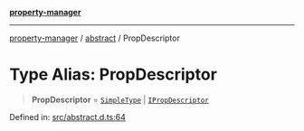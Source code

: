 [**property-manager**](../../README.md)

***

[property-manager](../../modules.md) / [abstract](../README.md) / PropDescriptor

# Type Alias: PropDescriptor

> **PropDescriptor** = [`SimpleType`](SimpleType.md) \| [`IPropDescriptor`](../interfaces/IPropDescriptor.md)

Defined in: [src/abstract.d.ts:64](https://github.com/snowyu/property-manager.js/blob/0a26f8ac8272cf662455db6a79ab5298188a6840/src/abstract.d.ts#L64)
